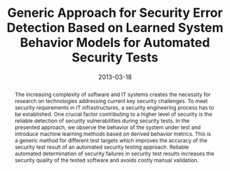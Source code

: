---
abstract: The increasing complexity of software and IT systems creates the necessity
  for research on technologies addressing current key security challenges. To meet
  security requirements in IT infrastructures, a security engineering process has
  to be established. One crucial factor contributing to a higher level of security
  is the reliable detection of security vulnerabilities during security tests. In
  the presented approach, we observe the behavior of the system under test and introduce
  machine learning methods based on derived behavior metrics. This is a generic method
  for different test targets which improves the accuracy of the security test result
  of an automated security testing approach. Reliable automated determination of security
  failures in security test results increases the security quality of the tested software
  and avoids costly manual validation.
authors:
- Christian Schanes
- Andreas Hübler
- Florian Fankhauser
- Thomas Grechenig
date: '2013-03-18'
featured: false
links:
- name: Publik
  url: https://publik.tuwien.ac.at/showentry.php?ID=226083&lang=1
publication_types:
- '0'
publishDate: '2013-03-18'
title: Generic Approach for Security Error Detection Based on Learned System Behavior
  Models for Automated Security Tests
url_pdf: ''
---